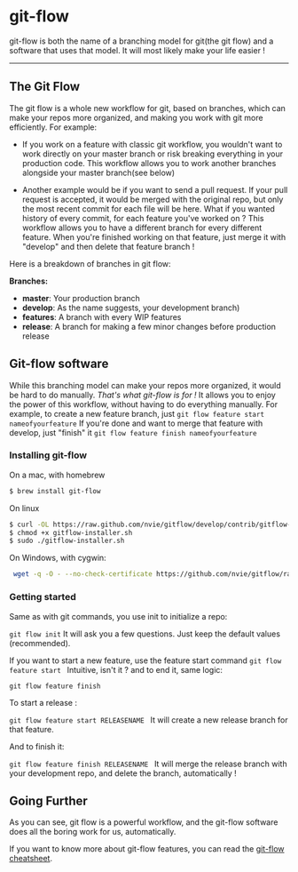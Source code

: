 git-flow
===================


git-flow is both the name of a branching model for git(the git flow) and a software that uses that model. It will most likely make your life easier !

----------
The Git Flow
-------------

The git flow is a whole new workflow for git, based on branches, which can make your repos more organized, and making you work with git more efficiently.  For example:

 - If you work on a feature with classic git workflow, you
   wouldn't want to work directly on your master branch or risk breaking
   everything in your production code. This workflow allows you to work
   another branches alongside your master branch(see below)

 - Another example would be if you want to send a pull request. If your
   pull request is accepted, it would be merged with the original repo,
   but only the most recent commit for each file will be here. What if
   you wanted history of every commit, for each feature you've worked on ?
   This workflow allows you to have a different branch for every
   different feature. When you're finished working on that feature, just
   merge it with "develop" and then delete that feature branch !

Here is a breakdown of branches in git flow:


**Branches:**

- **master**: Your production branch
- **develop**: As the name suggests, your development branch)
- **features**: A branch with every WIP features
- **release**:  A branch for making a few minor changes before production release


Git-flow software
-------------

While this branching model can make your repos more organized, it would be hard to do manually.
*That's what git-flow is for !*
It allows you to enjoy the power of this workflow, without having to do everything manually.
For example, to create a new feature branch, just
`git flow feature start nameofyourfeature`
If you're done and want to merge that feature with develop, just "finish" it
`git flow feature finish nameofyourfeature`



### Installing git-flow
On a mac, with homebrew
```bash
$ brew install git-flow
```

On linux
```bash
$ curl -OL https://raw.github.com/nvie/gitflow/develop/contrib/gitflow-installer.sh
$ chmod +x gitflow-installer.sh
$ sudo ./gitflow-installer.sh
```

On Windows, with cygwin:

```bash
 wget -q -O - --no-check-certificate https://github.com/nvie/gitflow/raw/develop/contrib/gitflow-installer.sh | bash
```

### Getting started

Same as with git commands, you use init to initialize a repo:

```git flow init```
It will ask you a few questions. Just keep the default values (recommended).

If you want to start a new feature,  use the feature start command
```git flow feature start ```
Intuitive, isn't it ? and to end it, same logic:

```git flow feature finish ```

To start a release :

```git flow feature start RELEASENAME ```
It will create a new release branch for that feature.

And to finish it:

```git flow feature finish RELEASENAME ```
It will merge the release branch with your development repo, and delete the branch, automatically !


Going Further
-------------

As you can see, git flow is a powerful workflow, and the git-flow software does all the boring work for us, automatically.

If you want to know more about git-flow features, you can read the [git-flow cheatsheet](http://danielkummer.github.io/git-flow-cheatsheet/).
